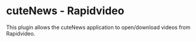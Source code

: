 # cuteNews - Rapidvideo

This plugin allows the cuteNews application to open/download videos from Rapidvideo.
